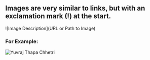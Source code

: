 ## Images are very similar to links, but with an exclamation mark (!) at the start.

![Image Description](URL or Path to Image)
### For Example:
![Yuvraj Thapa Chhetri](https://www.google.com/search?sca_esv=ca1d9de8d0adef80&q=yuvraj+thapa+chhetri&udm=2&fbs=ABzOT_CWdhQLP1FcmU5B0fn3xuWpA-dk4wpBWOGsoR7DG5zJBjLjqIC1CYKD9D-DQAQS3Z44LBK6yTXN_5587Z3ya9D7DSaxM-14xIFnNO9Sk1S85X0iXbPUPu28SKnHFo5GfkWKKqPofJAcgt6csY9TP72jPUvETgHU2_0olAkUmg_i-nGqRdwez2_8v-ZqSJLVpSxcQdcO90OHufwpsguSSYqIS_Cn3g&sa=X&ved=2ahUKEwj0jNLo56mMAxWMwjgGHS3GD9UQtKgLegQIFBAB&biw=1600&bih=689&dpr=1.2#vhid=Q3juUDPtn94AGM&vssid=mosaic)

